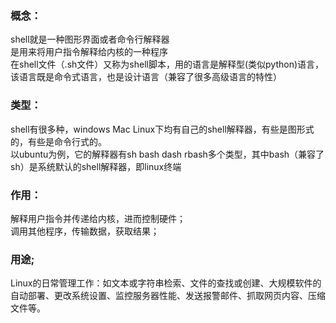 ### 概念：
shell就是一种图形界面或者命令行解释器  
是用来将用户指令解释给内核的一种程序  
在shell文件（.sh文件）又称为shell脚本，用的语言是解释型(类似python)语言，该语言既是命令式语言，也是设计语言（兼容了很多高级语言的特性）  

### 类型：
shell有很多种，windows Mac Linux下均有自己的shell解释器，有些是图形式的，有些是命令行式的。  
以ubuntu为例，它的解释器有sh bash dash rbash多个类型，其中bash（兼容了sh）是系统默认的shell解释器，即linux终端  

### 作用：
解释用户指令并传递给内核，进而控制硬件；  
调用其他程序，传输数据，获取结果；  

### 用途;
Linux的日常管理工作：如文本或字符串检索、文件的查找或创建、大规模软件的自动部署、更改系统设置、监控服务器性能、发送报警邮件、抓取网页内容、压缩文件等。



